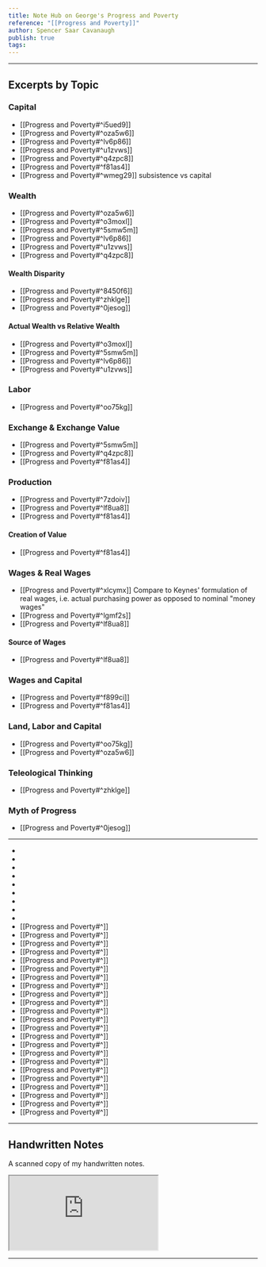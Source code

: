 ```yaml
---
title: Note Hub on George's Progress and Poverty
reference: "[[Progress and Poverty]]"
author: Spencer Saar Cavanaugh
publish: true
tags:
---
```


---

## Excerpts by Topic

### Capital

- [[Progress and Poverty#^i5ued9]]
- [[Progress and Poverty#^oza5w6]]
- [[Progress and Poverty#^lv6p86]]
- [[Progress and Poverty#^u1zvws]]
- [[Progress and Poverty#^q4zpc8]]
- [[Progress and Poverty#^f81as4]]
- [[Progress and Poverty#^wmeg29]] subsistence vs capital

### Wealth

- [[Progress and Poverty#^oza5w6]]
- [[Progress and Poverty#^o3moxl]]
- [[Progress and Poverty#^5smw5m]]
- [[Progress and Poverty#^lv6p86]]
- [[Progress and Poverty#^u1zvws]]
- [[Progress and Poverty#^q4zpc8]]

#### Wealth Disparity

- [[Progress and Poverty#^8450f6]]
- [[Progress and Poverty#^zhklge]]
- [[Progress and Poverty#^0jesog]]

#### Actual Wealth vs Relative Wealth

- [[Progress and Poverty#^o3moxl]]
- [[Progress and Poverty#^5smw5m]]
- [[Progress and Poverty#^lv6p86]]
- [[Progress and Poverty#^u1zvws]]

### Labor

- [[Progress and Poverty#^oo75kg]]

### Exchange & Exchange Value

- [[Progress and Poverty#^5smw5m]]
- [[Progress and Poverty#^q4zpc8]]
- [[Progress and Poverty#^f81as4]]

### Production

- [[Progress and Poverty#^7zdoiv]]
- [[Progress and Poverty#^lf8ua8]]
- [[Progress and Poverty#^f81as4]]

#### Creation of Value

- [[Progress and Poverty#^f81as4]]

### Wages & Real Wages

- [[Progress and Poverty#^xlcymx]] Compare to Keynes' formulation of real wages, i.e. actual purchasing power as opposed to nominal "money wages"
- [[Progress and Poverty#^lgmf2s]]
- [[Progress and Poverty#^lf8ua8]]

#### Source of Wages

- [[Progress and Poverty#^lf8ua8]]

### Wages and Capital

- [[Progress and Poverty#^f899ci]]
- [[Progress and Poverty#^f81as4]]

### Land, Labor and Capital

- [[Progress and Poverty#^oo75kg]]
- [[Progress and Poverty#^oza5w6]]

### Teleological Thinking

- [[Progress and Poverty#^zhklge]]

### Myth of Progress

- [[Progress and Poverty#^0jesog]]

---

-
-
-
-
-
-
-
-
-
- [[Progress and Poverty#^]]
- [[Progress and Poverty#^]]
- [[Progress and Poverty#^]]
- [[Progress and Poverty#^]]
- [[Progress and Poverty#^]]
- [[Progress and Poverty#^]]
- [[Progress and Poverty#^]]
- [[Progress and Poverty#^]]
- [[Progress and Poverty#^]]
- [[Progress and Poverty#^]]
- [[Progress and Poverty#^]]
- [[Progress and Poverty#^]]
- [[Progress and Poverty#^]]
- [[Progress and Poverty#^]]
- [[Progress and Poverty#^]]
- [[Progress and Poverty#^]]
- [[Progress and Poverty#^]]
- [[Progress and Poverty#^]]
- [[Progress and Poverty#^]]
- [[Progress and Poverty#^]]
- [[Progress and Poverty#^]]
- [[Progress and Poverty#^]]
- [[Progress and Poverty#^]]

---

## Handwritten Notes

A scanned copy of my handwritten notes.

<iframe src="https://arweave.net/i60F46yup0pmX5hTnQCkD9Mf6_AYXqPG9LqlUFG6dEY" class="pdf-embed" ></iframe>

---
